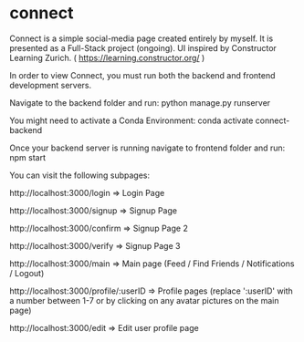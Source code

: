 # connect

Connect is a simple social-media page created entirely by myself.
It is presented as a Full-Stack project (ongoing).
UI inspired by Constructor Learning Zurich. ( https://learning.constructor.org/ )

In order to view Connect, you must run both the backend and frontend development servers.

Navigate to the backend folder and run:
python manage.py runserver

You might need to activate a Conda Environment:
conda activate connect-backend

Once your backend server is running navigate to frontend folder and run:
npm start

You can visit the following subpages:

http://localhost:3000/login => Login Page

http://localhost:3000/signup => Signup Page

http://localhost:3000/confirm => Signup Page 2

http://localhost:3000/verify => Signup Page 3

http://localhost:3000/main => Main page (Feed / Find Friends / Notifications / Logout)

http://localhost:3000/profile/:userID => Profile pages (replace ':userID' with a number between 1-7 or by clicking on any avatar pictures on the main page)

http://localhost:3000/edit => Edit user profile page
